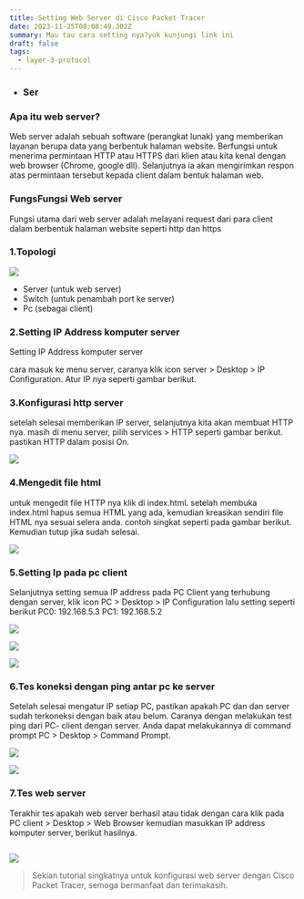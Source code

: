 ```yaml
---
title: Setting Web Server di Cisco Packet Tracer
date: 2023-11-25T08:08:49.302Z
summary: Mau tau cara setting nya?yuk kunjungi link ini
draft: false
tags:
  - layer-3-protocol
---
```

* ### Ser

### Apa itu web server?

Web server adalah sebuah software (perangkat lunak) yang memberikan layanan berupa data yang berbentuk halaman website. Berfungsi untuk menerima permintaan HTTP atau HTTPS dari klien atau kita kenal dengan web browser (Chrome, google dll). Selanjutnya ia akan mengirimkan respon atas permintaan tersebut kepada client dalam bentuk halaman web.

### FungsFungsi Web server

Fungsi utama dari web server adalah melayani request dari para client dalam berbentuk halaman website seperti http dan https

### 1.Topologi

![](/images/uploads/img-20231125-wa0010.jpg)

* Server (untuk web server)
* Switch (untuk penambah port ke server)
* Pc (sebagai client)

### 2.Setting IP Address komputer server

Setting IP Address komputer server 

cara masuk ke menu server, caranya klik icon server > Desktop > IP Configuration. Atur IP nya seperti gambar berikut.

### 3.Konfigurasi http server

setelah selesai memberikan IP server, selanjutnya kita akan membuat HTTP nya. masih di menu server, pilih services > HTTP seperti gambar berikut. pastikan HTTP dalam posisi On. 

![](/images/uploads/img_20231126_125622.jpg)

### 4.Mengedit file html

untuk mengedit file HTTP nya klik di index.html. setelah membuka index.html hapus semua HTML yang ada, kemudian kreasikan sendiri file HTML nya sesuai selera anda. contoh singkat seperti pada gambar berikut. Kemudian tutup jika sudah selesai.

![](/images/uploads/img_20231126_125704.jpg)

### 5.Setting Ip pada pc client

Selanjutnya setting semua IP address pada PC Client yang terhubung dengan server, klik icon PC > Desktop > IP Configuration lalu setting seperti berikut PC0: 192.168.5.3 PC1: 192.168.5.2

![](/images/uploads/img_20231107_194505.jpg)

![](/images/uploads/img-20231125-wa0008.jpg)

![](/images/uploads/img-20231125-wa0007.jpg)

### 6.Tes koneksi dengan ping antar pc ke server

Setelah selesai mengatur IP setiap PC, pastikan apakah PC dan dan server sudah terkoneksi dengan baik atau belum. Caranya dengan melakukan test ping dari  PC- client dengan server. Anda dapat melakukannya di command prompt PC > Desktop > Command Prompt.

![](/images/uploads/img_20231125_214127.jpg)

![](/images/uploads/img-20231125-wa0006.jpg)

### 7.Tes web server

Terakhir tes apakah web server berhasil atau tidak dengan cara klik pada PC client > Desktop > Web Browser kemudian  masukkan IP address komputer server, berikut hasilnya.

![]()

![](/images/uploads/img-20231125-wa0005.jpg)

> Sekian tutorial singkatnya untuk konfigurasi web server dengan Cisco Packet Tracer, semoga bermanfaat dan terimakasih.